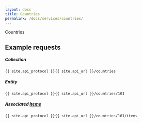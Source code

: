 ```yaml
---
layout: docs
title: Countries
permalink: /docs/services/countries/
---
```


[var_Items]: /docs/services/items

Countries

## Example requests

##### Collection
```
{{ site.api_protocol }}{{ site.api_url }}/countries
```

##### Entity
```
{{ site.api_protocol }}{{ site.api_url }}/countries/101
```

##### Associated [Items][var_Items] 
```
{{ site.api_protocol }}{{ site.api_url }}/countries/101/items
```
